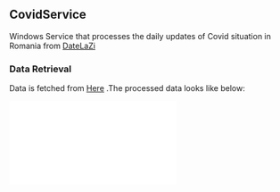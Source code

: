 ## CovidService
Windows Service that processes the daily updates of Covid situation in Romania from [DateLaZi](https://datelazi.ro/)

### Data Retrieval
Data is fetched from [Here](https://api1.datelazi.ro/api/v2/data) .The processed data looks like below:

![Data](/Docs/output.json)

